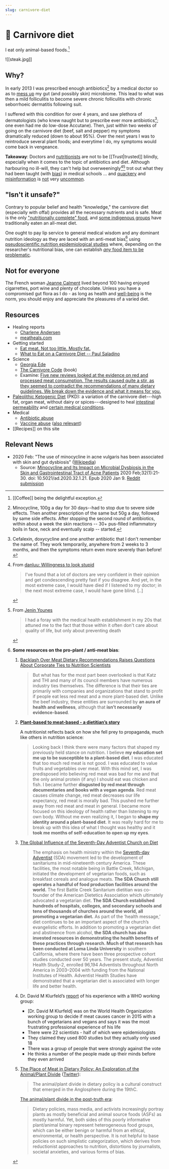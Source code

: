 ```yaml
---
slug: carnivore-diet
---
```


# :cut_of_meat: Carnivore diet

I eat only animal-based foods.[^coffee]

[^coffee]: [[Coffee]] being the delightful exception.

![[steak.jpg]]

## Why?

In early 2013 I was prescribed enough antibiotics[^prescription] by a medical doctor so as to [mess up](https://en.wikipedia.org/wiki/Dysbiosis) my gut (and possibly skin) microbiome. This lead to what was then a mild folliculitis to become severe chronic folliculitis with chronic seborrhoeic dermatitis following suit.

[^prescription]: Minocycline, 100g a day for 30 days--had to stop due to severe side effects. Then another prescription of the same but 50g a day, followed by same side effects. After stopping the second round of antibiotics, within about a week the skin reactions -- 30+ pus-filled inflammatory boils in face, neck and eventually scalp -- started.

I suffered with this condition for over 4 years, and saw plethora of dermatologists \(who knew naught but to prescribe ever more antibiotics[^moreanti]\; one even had me do low-dose Accutane). Then, just within two weeks of going on the carnivore diet \(beef, salt and pepper\) my symptoms dramatically reduced (down to about 95%). Over the next years I was to reintroduce several plant foods; and everytime I do, my symptoms would come back in vengeance.

**Takeaway**: Doctors and [nutritionists](https://twitter.com/ifbacongrewont1/status/1322151733326450689) are not to be [[Trust|trusted]] blindly, especially when it comes to the topic of antibiotics and diet. Although harbouring no ill-will, they can't help but overweeningly[^ow][^bm] trot out what they had been taught (with [bias][pmasondoc]) in medical schools ... and [quackery][q1] and [misinformation][fl] is [not][q3] very [uncommon][q2].

[q1]: https://theconversation.com/only-one-in-ten-medical-treatments-are-backed-by-high-quality-evidence-145224
[q2]: https://journals.plos.org/plosmedicine/article?id=10.1371/journal.pmed.0020124
[q3]: https://www.bmj.com/content/360/bmj.k822/rr-13
[pmasondoc]: https://www.youtube.com/watch?time_continue=1&v=bRzBGHx93hc&feature=emb_title
[fl]: https://twitter.com/fleroy1974/status/1406667227210862595

[^ow]: From [danluu: Willingness to look stupid](https://danluu.com/look-stupid/)
    > I've found that a lot of doctors are very confident in their opinion and get condescending pretty fast if you disagree.
    > And yet, in the most extreme case, I would have died if I listened to my doctor; in the next most extreme case, I would have gone blind. [..]
	
	[^bm]: From [Jenin Younes](https://twitter.com/Leftylockdowns1/status/1482177697090580481)
	    > I had a foray with the medical health establishment in my 20s that attuned me to the fact that those within it often don't care about quality of life, but only about preventing death

[^moreanti]: Cefalexin, doxycycline and one another antibiotic that I don't remember the name of. They work temporarily, anywhere from 2 weeks to 3 months, and then the symptoms return even more severely than before!

## "Isn't it unsafe?"

Contrary to popular belief and health "knowledge," the carnivore diet (especially with offal) provides all the necessary nutrients and is safe. Meat is the only ["nutritionally complete" food](http://www.diagnosisdiet.com/food/meats/), and [some indigenous groups](https://justmeat.co/peoples/) have traditionally eaten an all-meat diet.

One ought to pay lip service to general medical wisdom and any dominant nutrition ideology as they are laced with an anti-meat bias[^bias] using [pseudoscientific nutrition epidemiological studies](https://www.diagnosisdiet.com/epidemilogical-studies/) where, depending on the researcher's nutritional bias, one can establish [_any_ food item to be problematic](https://academic.oup.com/ajcn/article/97/1/127/4576988).

[^bias]:
    **Some resources on the pro-plant / anti-meat bias**:

    1. [Backlash Over Meat Dietary Recommendations Raises Questions About Corporate Ties to Nutrition Scientists](https://jamanetwork.com/journals/jama/article-abstract/2759201)
        > But what has for the most part been overlooked is that Katz and THI and many of its council members have numerous industry ties themselves. The difference is that their ties are primarily with companies and organizations that stand to profit if people eat less red meat and a more plant-based diet. Unlike the beef industry, these entities are surrounded by **an aura of health and wellness**, although that **isn’t necessarily evidence-based**.
    1. [**Plant-based to meat-based - a dietitian’s story**](https://jilliansnutritionnook.com/plant-based-to-meat-based-a-dietitians-story/)
        
        A nutritionist reflects back on how she fell prey to propaganda, much like others in nutrition science:
       
        > Looking back I think there were many factors that shaped my previously held stance on nutrition. I believe **my education set me up to be susceptible to a plant-based diet**. I was educated that too much red meat is not good. I was educated to value fruits and vegetables over meat. With this mind set, I was predisposed into believing red meat was bad for me and that the only animal protein (if any) I should eat was chicken and fish. I became further **disgusted by red meat through documentaries and books with a vegan agenda**. Red meat causes climate change, red meat decreases our life expectancy, red meat is morally bad. This pushed me further away from red meat and meat in general. I became more focused on this ideology of health rather than listening to my own body. Without me even realizing it, I began to **shape my identity around a plant-based diet**. It was really hard for me to break up with this idea of what I thought was healthy and it **took me months of self-education to open up my eyes**.
    1. [The Global Influence of the Seventh-Day Adventist Church on Diet](https://www.mdpi.com/2077-1444/9/9/251)

        > The emphasis on health ministry within the [Seventh-day Adventist](https://carnivoreaurelius.com/veganism-religious-roots/) (SDA) movement led to the development of sanitariums in mid-nineteenth century America. These facilities, the most notable being in Battle Creek, Michigan, initiated the development of vegetarian foods, such as breakfast cereals and analogue meats. **The SDA Church still operates a handful of food production facilities around the world.** The first Battle Creek Sanitarium dietitian was co-founder of the American Dietetics Association which ultimately advocated a vegetarian diet. **The SDA Church established hundreds of hospitals, colleges, and secondary schools and tens of thousands of churches around the world, all promoting a vegetarian diet.** As part of the ‘health message,’ diet continues to be an important aspect of the church’s evangelistic efforts. In addition to promoting a vegetarian diet and abstinence from alcohol, **the SDA church has also invested resources in demonstrating the health benefits of these practices through research. Much of that research has been conducted at Loma Linda University** in southern California, where there have been three prospective cohort studies conducted over 50 years. The present study, Adventist Health Study-2, enrolled 96,194 Adventists throughout North America in 2003–2004 with funding from the National Institutes of Health. Adventist Health Studies have demonstrated that a vegetarian diet is associated with longer life and better health.

    1. Dr. David M Klurfeld’s [report](https://peakhuman.libsyn.com/dr-david-klurfeld-on-meat-not-causing-cancer-bogus-vegetarian-scientists-and-balanced-nutrition) of his experience with a WHO working group:

        - \[Dr. David M Klurfeld\] was on the World Health Organization working group to decide if meat causes cancer in 2015 with a bunch of vegetarians and vegans and says it was the most frustrating professional experience of his life
        - There were 22 scientists - half of which were epidemiologists
        - They claimed they used 800 studies but they actually only used 18
        - There was a group of people that were strongly against the vote
        - He thinks a number of the people made up their minds before they even arrived

    1. [The Place of Meat in Dietary Policy: An Exploration of the Animal/Plant Divide](https://www.iastatedigitalpress.com/mmb/article/9456/galley/10547/view/) ([Twitter](https://twitter.com/fleroy1974/status/1288525767933079554)): 

        > The animal/plant divide in dietary policy is a cultural construct that emerged in the Anglosphere during the 19thC.

        [The animal/plant divide in the post-truth era](https://aleph-2020.blogspot.com/2019/05/introducing-narrative.html):

        > Dietary policies, mass media, and activists increasingly portray plants as mostly beneficial and animal source foods (ASFs) as mostly harmful. Yet, both sides of this poorly informative plant/animal binary represent heterogeneous food groups, which can be either benign or harmful from an ethical, environmental, or health perspective. It is not helpful to base policies on such simplistic categorization, which derives from reductionist approaches to nutrition, distortions by journalists, societal anxieties, and various forms of bias.

## Not for everyone

The French woman [Jeanne Calment](https://en.wikipedia.org/wiki/Jeanne_Calment#Health_and_lifestyle) lived beyond 100 having enjoyed cigarrettes, port wine and plenty of chocolate. Unless you have a compromised gut flora as I do - as long as health and [well-being](https://en.wikipedia.org/wiki/Health_psychology) is the norm, you should enjoy and appreciate the pleasures of a varied diet.

## Resources

* Healing reports
  * [Charlene  Andersen](http://web.archive.org/web/20191101053010/http://meatheals.com/2018/02/04/charlene-andersen/)
  * [meatheals.com](http://meatheals.com/)
* Getting started
  * [Eat meat. Not too little. Mostly fat.](https://www.mostly-fat.com/eat-meat-not-too-little-mostly-fat/)
  * [What to Eat on a Carnivore Diet -- Paul Saladino](https://carnivoremd.com/what-to-eat-on-a-carnivore-diet-your-carnivore-diet-meal-plan/)
* Science
  * [Georgia Ede](https://www.diagnosisdiet.com/full-article/meat)
  * [The Carnivore Code](https://carnivoremd.com/book/) (book)
  * Examine: [Five new reviews looked at the evidence on red and processed meat consumption. The results caused quite a stir, as they seemed to contradict the recommendations of many dietary guidelines. We break down the evidence and what it means for you.](https://examine.com/nutrition/red-meat-is-good-for-you-now/)
* [Paleolithic Ketogenic Diet](https://www.researchgate.net/publication/323151200_Therapeutic_protocol_of_Paleomedicina_Hungary) (PKD): a variation of the carnivore diet---high fat, organ meat, without dairy or spices---designed to heal [intestinal permeability](https://www.youtube.com/watch?v=nDPM8o9jcFA) and [certain medical conditions](https://justmeat.co/wiki/pkd/#case-studies).
* Medical
  * [Antibiotic abuse](https://en.wikipedia.org/wiki/Antibiotic_misuse)
  * [Vaccine abuse](https://www.quantamagazine.org/how-vaccines-can-drive-pathogens-to-evolve-20180510/) ([also relevant](https://jamanetwork.com/journals/jamadermatology/fullarticle/2782441?widget=personalizedcontent&previousarticle=0))
* [[Recipes]] on this site

## Relevant News

- 2020 Feb: "The use of minocycline in acne vulgaris has been associated with skin and gut dysbiosis" ([Wikipedia](https://en.wikipedia.org/w/index.php?title=Broad-spectrum_antibiotic&oldid=1037794222#Disruption_of_normal_microbiome)) 
  - Source: [Minocycline and Its Impact on Microbial Dysbiosis in the Skin and Gastrointestinal Tract of Acne Patients](https://pubmed.ncbi.nlm.nih.gov/33911705/) 2020 Feb;32(1):21-30. doi: 10.5021/ad.2020.32.1.21. Epub 2020 Jan 9. [Reddit submission](https://old.reddit.com/r/HumanMicrobiome/comments/p0l6im/minocycline_and_its_impact_on_microbial_dysbiosis/)